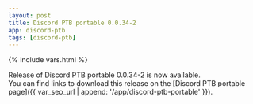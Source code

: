 ```yaml
---
layout: post
title: Discord PTB portable 0.0.34-2
app: discord-ptb
tags: [discord-ptb]
---
```

{% include vars.html %}

Release of Discord PTB portable 0.0.34-2 is now available.<br />
You can find links to download this release on the [Discord PTB portable page]({{ var_seo_url | append: '/app/discord-ptb-portable' }}).